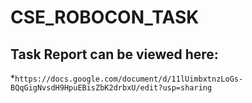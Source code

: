 # CSE_ROBOCON_TASK 
## Task Report can be viewed here:
*`https://docs.google.com/document/d/11lUimbxtnzLoGs-BQqGigNvsdH9HpuEBisZbK2drbxU/edit?usp=sharing`
